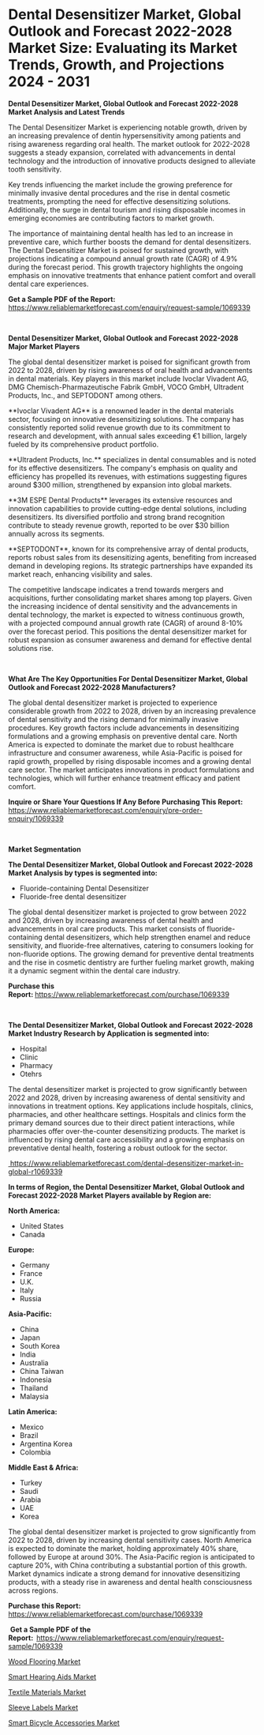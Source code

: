 <p><h1>Dental Desensitizer Market, Global Outlook and Forecast 2022-2028 Market Size: Evaluating its Market Trends, Growth, and Projections 2024 - 2031</h1></p><p><strong>Dental Desensitizer Market, Global Outlook and Forecast 2022-2028 Market Analysis and Latest Trends</strong></p>
<p><p>The Dental Desensitizer Market is experiencing notable growth, driven by an increasing prevalence of dentin hypersensitivity among patients and rising awareness regarding oral health. The market outlook for 2022-2028 suggests a steady expansion, correlated with advancements in dental technology and the introduction of innovative products designed to alleviate tooth sensitivity. </p><p>Key trends influencing the market include the growing preference for minimally invasive dental procedures and the rise in dental cosmetic treatments, prompting the need for effective desensitizing solutions. Additionally, the surge in dental tourism and rising disposable incomes in emerging economies are contributing factors to market growth. </p><p>The importance of maintaining dental health has led to an increase in preventive care, which further boosts the demand for dental desensitizers. The Dental Desensitizer Market is poised for sustained growth, with projections indicating a compound annual growth rate (CAGR) of 4.9% during the forecast period. This growth trajectory highlights the ongoing emphasis on innovative treatments that enhance patient comfort and overall dental care experiences.</p></p>
<p><strong>Get a Sample PDF of the Report:&nbsp;</strong> <a href="https://www.reliablemarketforecast.com/enquiry/request-sample/1069339">https://www.reliablemarketforecast.com/enquiry/request-sample/1069339</a></p>
<p>&nbsp;</p>
<p><strong>Dental Desensitizer Market, Global Outlook and Forecast 2022-2028 Major Market Players</strong></p>
<p><p>The global dental desensitizer market is poised for significant growth from 2022 to 2028, driven by rising awareness of oral health and advancements in dental materials. Key players in this market include Ivoclar Vivadent AG, DMG Chemisch-Pharmazeutische Fabrik GmbH, VOCO GmbH, Ultradent Products, Inc., and SEPTODONT among others.</p><p>**Ivoclar Vivadent AG** is a renowned leader in the dental materials sector, focusing on innovative desensitizing solutions. The company has consistently reported solid revenue growth due to its commitment to research and development, with annual sales exceeding €1 billion, largely fueled by its comprehensive product portfolio.</p><p>**Ultradent Products, Inc.** specializes in dental consumables and is noted for its effective desensitizers. The company's emphasis on quality and efficiency has propelled its revenues, with estimations suggesting figures around $300 million, strengthened by expansion into global markets.</p><p>**3M ESPE Dental Products** leverages its extensive resources and innovation capabilities to provide cutting-edge dental solutions, including desensitizers. Its diversified portfolio and strong brand recognition contribute to steady revenue growth, reported to be over $30 billion annually across its segments.</p><p>**SEPTODONT**, known for its comprehensive array of dental products, reports robust sales from its desensitizing agents, benefiting from increased demand in developing regions. Its strategic partnerships have expanded its market reach, enhancing visibility and sales.</p><p>The competitive landscape indicates a trend towards mergers and acquisitions, further consolidating market shares among top players. Given the increasing incidence of dental sensitivity and the advancements in dental technology, the market is expected to witness continuous growth, with a projected compound annual growth rate (CAGR) of around 8-10% over the forecast period. This positions the dental desensitizer market for robust expansion as consumer awareness and demand for effective dental solutions rise.</p></p>
<p>&nbsp;</p>
<p><strong>What Are The Key Opportunities For Dental Desensitizer Market, Global Outlook and Forecast 2022-2028 Manufacturers?</strong></p>
<p><p>The global dental desensitizer market is projected to experience considerable growth from 2022 to 2028, driven by an increasing prevalence of dental sensitivity and the rising demand for minimally invasive procedures. Key growth factors include advancements in desensitizing formulations and a growing emphasis on preventive dental care. North America is expected to dominate the market due to robust healthcare infrastructure and consumer awareness, while Asia-Pacific is poised for rapid growth, propelled by rising disposable incomes and a growing dental care sector. The market anticipates innovations in product formulations and technologies, which will further enhance treatment efficacy and patient comfort.</p></p>
<p><strong>Inquire or Share Your Questions If Any Before Purchasing This Report:</strong> <a href="https://www.reliablemarketforecast.com/enquiry/pre-order-enquiry/1069339">https://www.reliablemarketforecast.com/enquiry/pre-order-enquiry/1069339</a></p>
<p>&nbsp;</p>
<p><strong>Market Segmentation</strong></p>
<p><strong>The Dental Desensitizer Market, Global Outlook and Forecast 2022-2028 Market Analysis by types is segmented into:</strong></p>
<p><ul><li>Fluoride-containing Dental Desensitizer</li><li>Fluoride-free dental desensitizer</li></ul></p>
<p><p>The global dental desensitizer market is projected to grow between 2022 and 2028, driven by increasing awareness of dental health and advancements in oral care products. This market consists of fluoride-containing dental desensitizers, which help strengthen enamel and reduce sensitivity, and fluoride-free alternatives, catering to consumers looking for non-fluoride options. The growing demand for preventive dental treatments and the rise in cosmetic dentistry are further fueling market growth, making it a dynamic segment within the dental care industry.</p></p>
<p><strong>Purchase this Report:&nbsp;</strong><a href="https://www.reliablemarketforecast.com/purchase/1069339">https://www.reliablemarketforecast.com/purchase/1069339</a></p>
<p>&nbsp;</p>
<p><strong>The Dental Desensitizer Market, Global Outlook and Forecast 2022-2028 Market Industry Research by Application is segmented into:</strong></p>
<p><ul><li>Hospital</li><li>Clinic</li><li>Pharmacy</li><li>Otehrs</li></ul></p>
<p><p>The dental desensitizer market is projected to grow significantly between 2022 and 2028, driven by increasing awareness of dental sensitivity and innovations in treatment options. Key applications include hospitals, clinics, pharmacies, and other healthcare settings. Hospitals and clinics form the primary demand sources due to their direct patient interactions, while pharmacies offer over-the-counter desensitizing products. The market is influenced by rising dental care accessibility and a growing emphasis on preventative dental health, fostering a robust outlook for the sector.</p></p>
<p><a href="https://www.reliablemarketforecast.com/dental-desensitizer-market-in-global-r1069339">&nbsp;https://www.reliablemarketforecast.com/dental-desensitizer-market-in-global-r1069339</a></p>
<p><strong>In terms of Region, the Dental Desensitizer Market, Global Outlook and Forecast 2022-2028 Market Players available by Region are:</strong></p>
<p>
    <p> <strong> North America: </strong>
        <ul>
            <li>United States</li>
            <li>Canada</li>
        </ul>
        </p> 
    <p> <strong> Europe: </strong>
        <ul>
            <li>Germany</li>
            <li>France</li>
            <li>U.K.</li>
            <li>Italy</li>
            <li>Russia</li>
        </ul>
        </p> 
    <p> <strong> Asia-Pacific: </strong>
        <ul>
            <li>China</li>
            <li>Japan</li>
            <li>South Korea</li>
            <li>India</li>
            <li>Australia</li>
            <li>China Taiwan</li>
            <li>Indonesia</li>
            <li>Thailand</li>
            <li>Malaysia</li>
        </ul>
        </p> 
    <p> <strong> Latin America: </strong>
        <ul>
            <li>Mexico</li>
            <li>Brazil</li>
            <li>Argentina Korea</li>
            <li>Colombia</li>
        </ul>
        </p> 
    <p> <strong> Middle East & Africa: </strong>
        <ul>
            <li>Turkey</li>
            <li>Saudi</li>
            <li>Arabia</li>
            <li>UAE</li>
            <li>Korea</li>
        </ul>
    </p>
    </p>
<p><p>The global dental desensitizer market is projected to grow significantly from 2022 to 2028, driven by increasing dental sensitivity cases. North America is expected to dominate the market, holding approximately 40% share, followed by Europe at around 30%. The Asia-Pacific region is anticipated to capture 20%, with China contributing a substantial portion of this growth. Market dynamics indicate a strong demand for innovative desensitizing products, with a steady rise in awareness and dental health consciousness across regions.</p></p>
<p><strong>Purchase this Report: </strong><a href="https://www.reliablemarketforecast.com/purchase/1069339">https://www.reliablemarketforecast.com/purchase/1069339</a></p>
<p>&nbsp;<strong>Get a Sample PDF of the Report:&nbsp;&nbsp;</strong><a href="https://www.reliablemarketforecast.com/enquiry/request-sample/1069339">https://www.reliablemarketforecast.com/enquiry/request-sample/1069339</a></p>
<p><strong></strong></p>
<p><p><a href="https://www.linkedin.com/pulse/strategic-insights-global-wood-flooring-market-trends-2024--efphf?trackingId=TBbluBrlTRCS3do2VN0Adw%3D%3D">Wood Flooring Market</a></p><p><a href="https://www.linkedin.com/pulse/smart-hearing-aids-market-growth-segmentation-regional-6t4ee?trackingId=MRIpngwvRC%2BpV5l6JCmrEw%3D%3D">Smart Hearing Aids Market</a></p><p><a href="https://www.linkedin.com/pulse/textile-materials-market-global-regional-analysis-2024-xcyse?trackingId=alCb23SqS%2FywgKJZLGUz0A%3D%3D">Textile Materials Market</a></p><p><a href="https://www.linkedin.com/pulse/global-sleeve-labels-market-size-expected-reach-cagr-64-report-5sqfe?trackingId=Fe80NYnxTnmMGaSYVKEhmA%3D%3D">Sleeve Labels Market</a></p><p><a href="https://www.linkedin.com/pulse/smart-bicycle-accessories-market-investigation-industry-evolution-qyjxe?trackingId=RXhTXYJCSnW9%2Fe0HBaSAIQ%3D%3D">Smart Bicycle Accessories Market</a></p></p>
